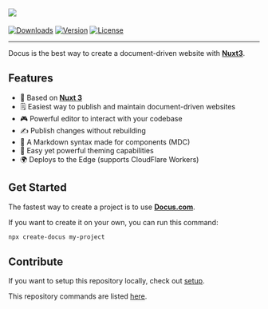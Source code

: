 <h1>
  <img src="./.github/banner.png" >
</h1>

<p>
  <a href="https://www.npmjs.com/package/docus"><img src="https://badgen.net/npm/dm/docus" alt="Downloads"></a>
  <a href="https://www.npmjs.com/package/docus"><img src="https://badgen.net/npm/v/docus" alt="Version"></a>
  <a href="https://www.npmjs.com/package/docus"><img src="https://badgen.net/npm/license/docus" alt="License"></a>
</p>

---

Docus is the best way to create a document-driven website with [**Nuxt3**](https://v3.nuxtjs.org).

## Features

- 💚 Based on [**Nuxt 3**](https://v3.nuxtjs.org)
- 🗒 Easiest way to publish and maintain document-driven websites
- 🎮 Powerful editor to interact with your codebase
- ✍️ Publish changes without rebuilding
- 🚀 A Markdown syntax made for components (MDC)
- 💄 Easy yet powerful theming capabilities
- 🌍 Deploys to the Edge (supports CloudFlare Workers)

## Get Started

The fastest way to create a project is to use [**Docus.com**](https://dev.docus.com).

If you want to create it on your own, you can run this command:

```bash
npx create-docus my-project
```

## Contribute

If you want to setup this repository locally, check out [setup](./docs/content/repository/setup.md).

This repository commands are listed [here](./docs/content/repository/commands.md).
